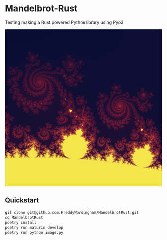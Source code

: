 # Mandelbrot-Rust

Testing making a Rust powered Python library using Pyo3

![Example output](./resources/images/mandelbrot.png)

## Quickstart

```shell
git clone git@github.com:FreddyWordingham/MandelbrotRust.git
cd MandelbrotRust
poetry install
poetry run maturin develop
poetry run python image.py
```
